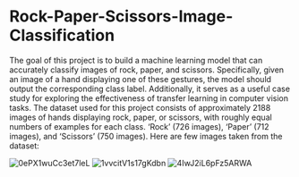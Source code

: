 # Rock-Paper-Scissors-Image-Classification

 The goal of this project is to build a machine learning model that can accurately classify images of rock, paper, and scissors. Specifically, given an image of a hand displaying one of these gestures, the model should output the corresponding class label. Additionally, it serves as a useful case study for exploring the effectiveness of transfer learning in computer vision tasks. The dataset used for this project consists of approximately 2188 images of hands displaying rock, paper, or scissors, with roughly equal numbers of examples for each class. ‘Rock’ (726 images), ‘Paper’ (712 images), and ‘Scissors’ (750 images). Here are few images taken from the dataset:
 
![0ePX1wuCc3et7leL](https://user-images.githubusercontent.com/71690933/230923988-322e6b47-7b4d-453e-91e5-82b526fca37c.png)
![1vvcitV1s17gKdbn](https://user-images.githubusercontent.com/71690933/230924024-d0a2f1f3-3563-474f-8a3a-c3f86315f58d.png)
![4IwJ2iL6pFz5ARWA](https://user-images.githubusercontent.com/71690933/230924056-0433f064-5e32-4290-b1ba-3d5b757b680c.png)
